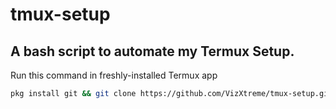 # tmux-setup

A bash script to automate my Termux Setup.
---

Run this command in freshly-installed Termux app
```bash
pkg install git && git clone https://github.com/VizXtreme/tmux-setup.git && cd tmux-setup && bash tmux-setup1.sh
```
